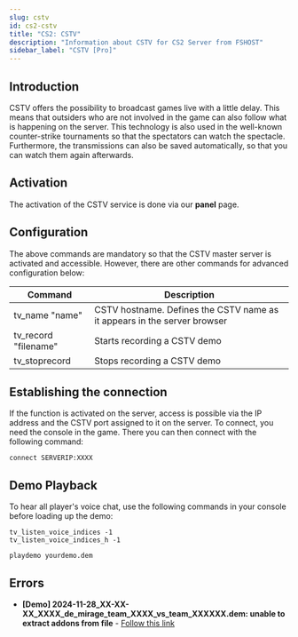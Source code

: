 ```yaml
---
slug: cstv
id: cs2-cstv
title: "CS2: CSTV"
description: "Information about CSTV for CS2 Server from FSHOST"
sidebar_label: "CSTV [Pro]"
---
```


## Introduction

CSTV offers the possibility to broadcast games live with a little delay. This means that outsiders who are not involved in the game can also follow what is happening on the server. This technology is also used in the well-known counter-strike tournaments so that the spectators can watch the spectacle. Furthermore, the transmissions can also be saved automatically, so that you can watch them again afterwards.

## Activation

The activation of the CSTV service is done via our **panel** page. 


## Configuration

The above commands are mandatory so that the CSTV master server is activated and accessible. However, there are other commands for advanced configuration below:

| Command          | Description                                                              |
|------------------|--------------------------------------------------------------------------|
| tv_name "name"   | CSTV hostname. Defines the CSTV name as it appears in the server browser |
| tv_record "filename" | Starts recording a CSTV demo                                         |
| tv_stoprecord    | Stops recording a CSTV demo                                              |


## Establishing the connection

If the function is activated on the server, access is possible via the IP address and the CSTV port assigned to it on the server. To connect, you need the console in the game. There you can then connect with the following command:

```
connect SERVERIP:XXXX
```

## Demo Playback
To hear all player's voice chat, use the following commands in your console before loading up the demo:
```
tv_listen_voice_indices -1
tv_listen_voice_indices_h -1

playdemo yourdemo.dem
```

## Errors

- **[Demo] 2024-11-28_XX-XX-XX_XXXX_de_mirage_team_XXXX_vs_team_XXXXXX.dem:  unable to extract addons from file** - [Follow this link](https://www.reddit.com/r/cs2/comments/18ei4n4/cant_play_demos_cs2_unable_to_extract_addons_from/)
